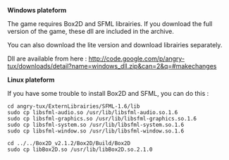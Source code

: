 **Windows plateform**

The game requires Box2D and SFML librairies. If you download the full version of the game, these dll are included in the archive.

You can also download the lite version and download librairies separately.

Dll are available from here : http://code.google.com/p/angry-tux/downloads/detail?name=windows_dll.zip&can=2&q=#makechanges


**Linux plateform**

If you have some trouble to install Box2D and SFML, you can do this :

```
cd angry-tux/ExternLibrairies/SFML-1.6/lib
sudo cp libsfml-audio.so /usr/lib/libsfml-audio.so.1.6
sudo cp libsfml-graphics.so /usr/lib/libsfml-graphics.so.1.6
sudo cp libsfml-system.so /usr/lib/libsfml-system.so.1.6
sudo cp libsfml-window.so /usr/lib/libsfml-window.so.1.6

cd ../../Box2D_v2.1.2/Box2D/Build/Box2D
sudo cp libBox2D.so /usr/lib/libBox2D.so.2.1.0
```